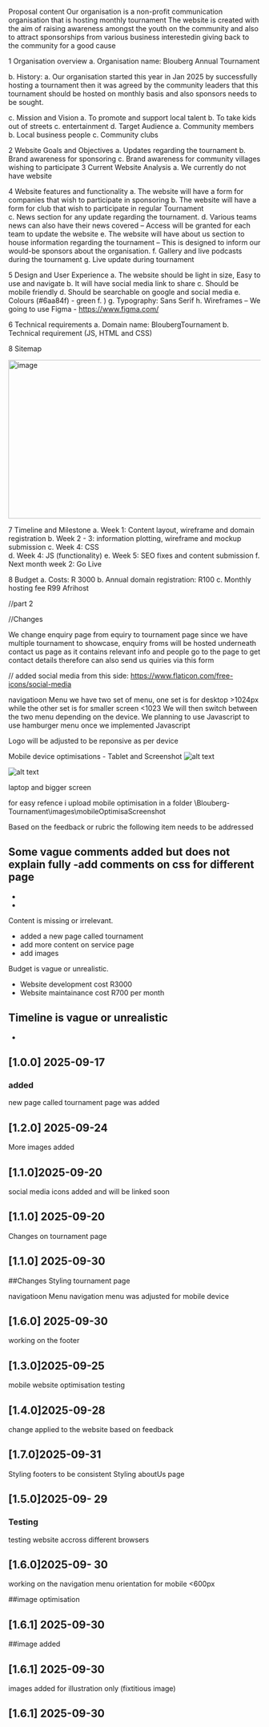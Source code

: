 Proposal content 
Our organisation is a non-profit communication organisation that is hosting monthly tournament
The website is created with the aim of raising awareness amongst the youth on the community and also to attract sponsorships from various business interestedin giving back to the community for a good cause

1	Organisation overview 
a.	Organisation name: Blouberg Annual Tournament

b.	History:
a.	Our organisation started this year in Jan 2025 by successfully hosting a tournament then it was agreed by the community leaders that this tournament should be hosted on monthly basis and also  sponsors needs to be sought. 

c.	Mission and Vision
a.	To promote and support local talent 
b.	To take kids out of  streets
c.	entertainment
d.	Target Audience
a.	Community members
b.	Local business people
c.	Community clubs

2	Website Goals and Objectives
a.	Updates regarding the tournament
b.	Brand awareness for sponsoring
c.	Brand awareness for community villages wishing to participate 
3	Current Website Analysis
a.	We currently do not have website

4	Website features and functionality
a.	The website will have a form for companies that wish to participate in sponsoring 
b.	The website will have a form for club that wish to participate in regular Tournament  
c.	News section for any update regarding the tournament.
d.	Various teams news can also have their news covered – Access will be granted for each team to update the website
e.	The website will have about us section to house information regarding the tournament – This is designed to inform our would-be sponsors about the organisation. 
f.	Gallery and live podcasts during the tournament
g.	Live update during tournament 

5	Design and User Experience
a.	The website should be light in size, Easy to use and navigate 
b.	It will have social media link to share
c.	Should be mobile friendly
d.	Should be searchable on google and social media
e.	Colours (#6aa84f) - green
f.	)
g.	Typography: Sans Serif
h.	Wireframes – We going to use Figma - https://www.figma.com/

6	Technical requirements
a.	Domain name: BloubergTournament
b.	Technical requirement (JS, HTML and CSS)

8 Sitemap

<img width="664" height="317" alt="image" src="https://github.com/user-attachments/assets/881bb820-9e8b-4cc4-a70d-539dec287381" />

7	Timeline and Milestone
a.	Week 1:  Content layout, wireframe and domain registration
b.	Week 2 - 3:  information plotting, wireframe and mockup submission 
c.	Week 4: CSS  
d.	Week 4: JS (functionality)
e.	Week 5: SEO fixes and content submission
f.	Next month week 2: Go Live

8	Budget 
a.	Costs: R 3000
b.	Annual domain registration: R100
c.	Monthly hosting fee  R99 Afrihost



//part 2

//Changes

We change enquiry page from equiry to tournament page since we have multiple tournament to showcase, enquiry froms will be hosted underneath contact us page as 
it contains relevant info and people go to the page to get contact details therefore can also send us quiries via this form

//
added social media from this side: https://www.flaticon.com/free-icons/social-media

navigatioon Menu
we have two set of menu, one set is for desktop >1024px while the other set is for smaller screen <1023
We will then switch between the two menu depending on the device. We planning to use Javascript to use hamburger menu once we implemented Javascript

Logo
will be adjusted to be reponsive as per device
<!-- 
moble screenshot -->
Mobile device optimisations - Tablet and Screenshot
![alt text](image.png)

<!-- tablet screenshot -->

![alt text](images/mobileOptimisaScreenshot/tabletView.png)

laptop and bigger screen


for easy refence i upload mobile optimisation in a folder \Blouberg-Tournament\images\mobileOptimisaScreenshot

Based on the feedback or rubric the following item needs to be addressed

Some vague comments added but does not explain fully 
-add comments on css for different page
-
-
-

Content is missing or irrelevant. 
- added a new page called tournament
- add more content on service page 
- add images

Budget is vague or unrealistic. 
- Website development cost R3000
- Website maintainance cost R700 per month


Timeline is vague or unrealistic 
-
-

 ## [1.0.0] 2025-09-17
 ### added
new page called tournament page was added
## [1.2.0] 2025-09-24
 More images added
 ## [1.1.0]2025-09-20
social media icons added and will be linked soon
 
## [1.1.0] 2025-09-20
Changes on tournament page



## [1.1.0] 2025-09-30
##Changes
Styling tournament page


navigatioon Menu
navigation menu was adjusted for mobile device
 ## [1.6.0] 2025-09-30
 working on the footer

## [1.3.0]2025-09-25
mobile website optimisation testing


 ## [1.4.0]2025-09-28
change applied to the website based on feedback
 ## [1.7.0]2025-09-31
 Styling footers to be consistent
 Styling aboutUs page

 ## [1.5.0]2025-09- 29
 ### Testing
testing website accross different browsers



## [1.6.0]2025-09- 30
working on the navigation menu orientation for mobile <600px

##image optimisation
## [1.6.1] 2025-09-30

##image added
## [1.6.1] 2025-09-30

images added for illustration only (fixtitious image)
## [1.6.1] 2025-09-30

 
